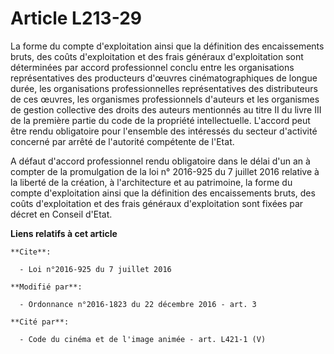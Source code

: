# Article L213-29

La forme du compte d'exploitation ainsi que la définition des encaissements bruts, des coûts d'exploitation et des frais
généraux d'exploitation sont déterminées par accord professionnel conclu entre les organisations représentatives des
producteurs d'œuvres cinématographiques de longue durée, les organisations professionnelles représentatives des distributeurs
de ces œuvres, les organismes professionnels d'auteurs et           les organismes de gestion collective des droits des
auteurs mentionnés au titre II du livre III de la première partie du code de la propriété intellectuelle. L'accord peut être
rendu obligatoire pour l'ensemble des intéressés du secteur d'activité concerné par arrêté de l'autorité compétente de
l'Etat. 

A défaut d'accord professionnel rendu obligatoire dans le délai d'un an à compter de la promulgation de la loi n° 2016-925 du
7 juillet 2016 relative à la liberté de la création, à l'architecture et au patrimoine, la forme du compte d'exploitation
ainsi que la définition des encaissements bruts, des coûts d'exploitation et des frais généraux d'exploitation sont fixées
par décret en Conseil d'Etat.

**Liens relatifs à cet article**

	**Cite**:

	  - Loi n°2016-925 du 7 juillet 2016

	**Modifié par**:

	  - Ordonnance n°2016-1823 du 22 décembre 2016 - art. 3

	**Cité par**:

	  - Code du cinéma et de l'image animée - art. L421-1 (V)

